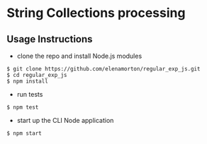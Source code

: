 # String Collections processing

## Usage Instructions
* clone the repo and install Node.js modules
```shell
$ git clone https://github.com/elenamorton/regular_exp_js.git
$ cd regular_exp_js
$ npm install
```
* run tests
```shell
$ npm test
```
* start up the CLI Node application
```shell
$ npm start
```
